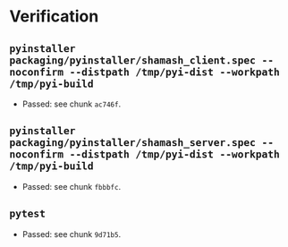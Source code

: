 # Verification

## `pyinstaller packaging/pyinstaller/shamash_client.spec --noconfirm --distpath /tmp/pyi-dist --workpath /tmp/pyi-build`
- Passed: see chunk `ac746f`.

## `pyinstaller packaging/pyinstaller/shamash_server.spec --noconfirm --distpath /tmp/pyi-dist --workpath /tmp/pyi-build`
- Passed: see chunk `fbbbfc`.

## `pytest`
- Passed: see chunk `9d71b5`.
